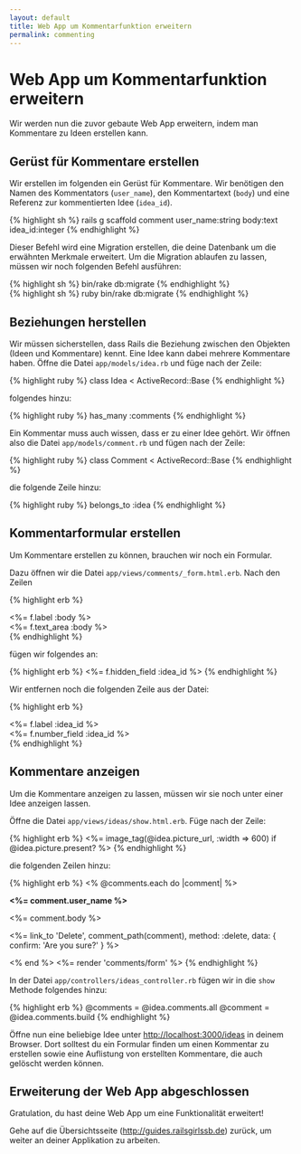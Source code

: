 ```yaml
---
layout: default
title: Web App um Kommentarfunktion erweitern
permalink: commenting
---
```


# Web App um Kommentarfunktion erweitern

Wir werden nun die zuvor gebaute Web App erweitern, indem man Kommentare zu Ideen erstellen kann.



## Gerüst für Kommentare erstellen

Wir erstellen im folgenden ein Gerüst für Kommentare.
Wir benötigen den Namen des Kommentators (`user_name`), den Kommentartext (`body`) und eine Referenz zur kommentierten Idee (`idea_id`).

{% highlight sh %}
rails g scaffold comment user_name:string body:text idea_id:integer
{% endhighlight %}

Dieser Befehl wird eine Migration erstellen, die deine Datenbank um die erwähnten Merkmale erweitert.
Um die Migration ablaufen zu lassen, müssen wir noch folgenden Befehl ausführen:

<div class="os-specific">
  <div class="nix">
{% highlight sh %}
bin/rake db:migrate
{% endhighlight %}
  </div>

  <div class="win">
{% highlight sh %}
ruby bin/rake db:migrate
{% endhighlight %}
  </div>
</div>



## Beziehungen herstellen

Wir müssen sicherstellen, dass Rails die Beziehung zwischen den Objekten (Ideen und Kommentare) kennt.
Eine Idee kann dabei mehrere Kommentare haben.
Öffne die Datei `app/models/idea.rb` und füge nach der Zeile:

{% highlight ruby %}
class Idea < ActiveRecord::Base
{% endhighlight %}

folgendes hinzu:

{% highlight ruby %}
has_many :comments
{% endhighlight %}

Ein Kommentar muss auch wissen, dass er zu einer Idee gehört.
Wir öffnen also die Datei `app/models/comment.rb` und fügen nach der Zeile:

{% highlight ruby %}
class Comment < ActiveRecord::Base
{% endhighlight %}

die folgende Zeile hinzu:

{% highlight ruby %}
belongs_to :idea
{% endhighlight %}



## Kommentarformular erstellen

Um Kommentare erstellen zu können, brauchen wir noch ein Formular.

Dazu öffnen wir die Datei `app/views/comments/_form.html.erb`. Nach den Zeilen

{% highlight erb %}
<div class="field">
    <%= f.label :body %><br />
    <%= f.text_area :body %>
  </div>
{% endhighlight %}

fügen wir folgendes an:

{% highlight erb %}
<%= f.hidden_field :idea_id %>
{% endhighlight %}

Wir entfernen noch die folgenden Zeile aus der Datei:

{% highlight erb %}
<div class="field">
  <%= f.label :idea_id %><br>
  <%= f.number_field :idea_id %>
</div>
{% endhighlight %}



## Kommentare anzeigen

Um die Kommentare anzeigen zu lassen, müssen wir sie noch unter einer Idee anzeigen lassen.

Öffne die Datei `app/views/ideas/show.html.erb`.
Füge nach der Zeile:

{% highlight erb %}
<%= image_tag(@idea.picture_url, :width => 600) if @idea.picture.present? %>
{% endhighlight %}

die folgenden Zeilen hinzu:

{% highlight erb %}
<% @comments.each do |comment| %>
  <div>
    <strong><%= comment.user_name %></strong>
    <br />
    <p><%= comment.body %></p>
    <p><%= link_to 'Delete', comment_path(comment), method: :delete, data: { confirm: 'Are you sure?' } %></p>
  </div>
<% end %>
<%= render 'comments/form' %>
{% endhighlight %}

In der Datei `app/controllers/ideas_controller.rb` fügen wir in die `show` Methode folgendes hinzu:

{% highlight erb %}
@comments = @idea.comments.all
@comment = @idea.comments.build
{% endhighlight %}

Öffne nun eine beliebige Idee unter <http://localhost:3000/ideas> in deinem Browser. Dort solltest du ein Formular finden um einen Kommentar zu erstellen sowie eine Auflistung von erstellten Kommentare, die auch gelöscht werden können.


## Erweiterung der Web App abgeschlossen

Gratulation, du hast deine Web App um eine Funktionalität erweitert!

Gehe auf die Übersichtsseite (<http://guides.railsgirlssb.de>) zurück, um weiter an deiner Applikation zu arbeiten.

